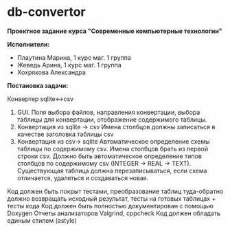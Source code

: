 # db-convertor
**Проектное задание курса "Современные компьютерные технологии"**

**Исполнители:**

- Плаутина Марина, 1 курс маг. 1 группа
- Жеведь Арина, 1 курс маг. 1 группа
- Хохрякова Александра


**Постановка задачи:**

Конвертер sqlite<->csv

1. GUI. Поля выбора файлов, направления конвертации, выбора таблицы для 
конвертации, отображение содержимого таблицы.
2. Конвертация из sqlite -> csv
   Имена столбцов должны записаться в качестве заголовка таблицы csv
3. Конвертация из csv-> sqlite 
   Автоматическое определение схемы таблицы по содержимому csv. Имена столбцов 
брать из первой строки csv. Должно быть автоматическое определение типов 
столбцов по содержимому csv  (INTEGER -> REAL -> TEXT). Существующая таблица 
должна перезаписываться, если схема отличается, удаляться и создаваться новая.

Код должен быть покрыт тестами, преобразование таблиц туда-обратно должно 
возвращать исходный результат, тесты на готовых таблицах + тесты кода
Код должен быть полностью документирован с помощью Doxygen
Отчеты анализаторов Valgrind, cppcheck
Код должен обладать единым стилем (astyle)

